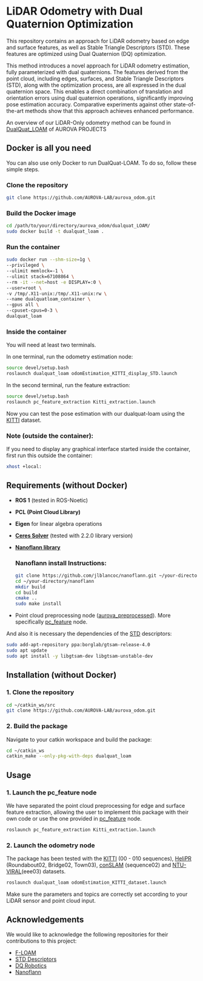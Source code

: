 
# LiDAR Odometry with Dual Quaternion Optimization

This repository contains an approach for LiDAR odometry based on edge and surface features, as well as Stable Triangle Descriptors (STD). These features are optimized using Dual Quaternion (DQ) optimization.

This method introduces a novel approach for LiDAR odometry estimation, fully parameterized with dual quaternions. The features derived from the point cloud, including edges, surfaces, and Stable Triangle Descriptors (STD), along with the optimization process, are all expressed in the dual quaternion space. This enables a direct combination of translation and orientation errors using dual quaternion operations, significantly improving pose estimation accuracy. Comparative experiments against other state-of-the-art methods show that this approach achieves enhanced performance.

An overview of our LiDAR-Only odometry method can be found in [DualQuat_LOAM](https://aurova-projects.github.io/dualquat_loam/) of AUROVA PROJECTS

## Docker is all you need

You can also use only Docker to run DualQuat-LOAM. To do so, follow these simple steps.

### Clone the repository

```bash
git clone https://github.com/AUROVA-LAB/aurova_odom.git
```

### Build the Docker image

```bash
cd /path/to/your/directory/aurova_odom/dualquat_LOAM/
sudo docker build -t dualquat_loam .
```

### Run the container

```bash
sudo docker run --shm-size=1g \
--privileged \
--ulimit memlock=-1 \
--ulimit stack=67108864 \
--rm -it --net=host -e DISPLAY=:0 \
--user=root \
-v /tmp/.X11-unix:/tmp/.X11-unix:rw \
--name dualquatloam_container \
--gpus all \
--cpuset-cpus=0-3 \
dualquat_loam
```

### Inside the container

You will need at least two terminals.

In one terminal, run the odometry estimation node:

```bash
source devel/setup.bash
roslaunch dualquat_loam odomEstimation_KITTI_display_STD.launch
```

In the second terminal, run the feature extraction:

```bash
source devel/setup.bash
roslaunch pc_feature_extraction Kitti_extraction.launch
```

Now you can test the pose estimation with our dualquat-loam using the [KITTI](https://www.cvlibs.net/datasets/kitti/raw_data.php) dataset.

### Note (outside the container):

If you need to display any graphical interface started inside the container, first run this outside the container:

```bash
xhost +local:
```

## Requirements (without Docker)

- **ROS 1** (tested in ROS-Noetic)
- **PCL (Point Cloud Library)**
- **Eigen** for linear algebra operations
- **[Ceres Solver](http://ceres-solver.org/)** (tested with 2.2.0 library version)
- **[Nanoflann library](https://github.com/jlblancoc/nanoflann)**

    ### Nanoflann install Instructions:
    ```bash
    git clone https://github.com/jlblancoc/nanoflann.git ~/your-directory/nanoflann
    cd ~/your-directory/nanoflann
    mkdir build 
    cd build
    cmake .. 
    sudo make install
    ```
        
- Point cloud preprocessing node ([aurova_preprocessed](https://github.com/AUROVA-LAB/aurova_preprocessed)). More specifically [pc_feature](https://github.com/AUROVA-LAB/aurova_preprocessed/tree/master/pc_features) node.

And also it is necessary the dependencies of the [STD]((https://github.com/hku-mars/STD)) descriptors:

```bash
sudo add-apt-repository ppa:borglab/gtsam-release-4.0
sudo apt update 
sudo apt install -y libgtsam-dev libgtsam-unstable-dev
```
## Installation (without Docker)

### 1. Clone the repository

```bash
cd ~/catkin_ws/src
git clone https://github.com/AUROVA-LAB/aurova_odom.git

```

### 2. Build the package

Navigate to your catkin workspace and build the package:

```bash
cd ~/catkin_ws
catkin_make --only-pkg-with-deps dualquat_loam
```

## Usage

### 1. Launch the pc_feature node

We have separated the point cloud preprocessing for edge and surface feature extraction, allowing the user to implement this package with their own code or use the one provided in [pc_feature](https://github.com/AUROVA-LAB/aurova_preprocessed/tree/master/pc_features) node.

```bash
roslaunch pc_feature_extraction Kitti_extraction.launch
```

### 2. Launch the odometry node

The package has been tested with the [KITTI](https://www.cvlibs.net/datasets/kitti/raw_data.php) (00 - 010 sequences), [HeliPR](https://sites.google.com/view/heliprdataset) (Roundabout02, Bridge02, Town03), [conSLAM](https://github.com/mac137/ConSLAM/tree/main) (sequence02) and [NTU-VIRAL](https://ntu-aris.github.io/ntu_viral_dataset/)(eee03) datasets.

```bash
roslaunch dualquat_loam odomEstimation_KITTI_dataset.launch
```
Make sure the parameters and topics are correctly set according to your LiDAR sensor and point cloud input.

## Acknowledgements

We would like to acknowledge the following repositories for their contributions to this project:

- [F-LOAM](https://github.com/wh200720041/floam)
- [STD Descriptors](https://github.com/hku-mars/STD)
- [DQ Robotics](https://github.com/dqrobotics)
- [Nanoflann](https://github.com/jlblancoc/nanoflann)
